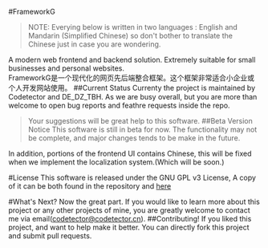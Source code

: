 #FrameworkG
>NOTE: Everying below is written in two languages : English and Mandarin (Simplified Chinese) so don't bother to translate the Chinese just in case you are wondering.

A modern web frontend and backend solution. Extremely suitable for small businesses and personal websites.  
FrameworkG是一个现代化的网页先后端整合框架。这个框架非常适合小企业或个人开发网站使用。
##Current Status
Currenty the project is maintained by Codetector and DE_DZ_TBH. As we are busy overall, but you are more than welcome to open bug reports and feathre requests inside the repo.  
 >Your suggestions will be great help to this software.
##Beta Version Notice
This software is still in beta for now. The functionality may not be complete, and major changes tends to be make in the future.

In addition, portions of the frontend UI contains Chinese, this will be fixed when we implement the localization system.(Which will be soon.)

#License
This software is released under the GNU GPL v3 License, A copy of it can be both found in the repository and [here](https://www.gnu.org/licenses/gpl-3.0.html)

#What's Next?
Now the great part. If you would like to learn more about this project or any other projects of mine, you are greatly welcome to contact me via email(codetector@codetector.cn).
##Contributing!
If you liked this project, and want to help make it better. You can directly fork this project and submit pull requests.